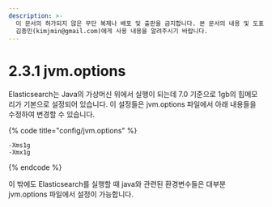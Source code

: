 ```yaml
---
description: >-
  이 문서의 허가되지 않은 무단 복제나 배포 및 출판을 금지합니다. 본 문서의 내용 및 도표 등을 인용하고자 하는 경우 출처를 명시하고
  김종민(kimjmin@gmail.com)에게 사용 내용을 알려주시기 바랍니다.
---
```


# 2.3.1 jvm.options

  Elasticsearch는 Java의 가상머신 위에서 실행이 되는데 7.0 기준으로 1gb의 힙메모리가 기본으로 설정되어 있습니다. 이 설정들은 jvm.options 파일에서 아래 내용들을 수정하여 변경할 수 있습니다.

{% code title="config/jvm.options" %}
```text
-Xms1g
-Xmx1g
```
{% endcode %}

  이 밖에도 Elasticsearch를 실행할 때 java와 관련된 환경변수들은 대부분 jvm.options 파일에서 설정이 가능합니다.

